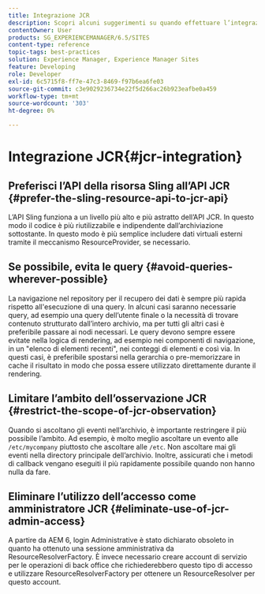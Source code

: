 ```yaml
---
title: Integrazione JCR
description: Scopri alcuni suggerimenti su quando effettuare l’integrazione con Adobe Experience Manager a livello JCR.
contentOwner: User
products: SG_EXPERIENCEMANAGER/6.5/SITES
content-type: reference
topic-tags: best-practices
solution: Experience Manager, Experience Manager Sites
feature: Developing
role: Developer
exl-id: 6c5715f8-ff7e-47c3-8469-f97b6ea6fe03
source-git-commit: c3e9029236734e22f5d266ac26b923eafbe0a459
workflow-type: tm+mt
source-wordcount: '303'
ht-degree: 0%

---
```


# Integrazione JCR{#jcr-integration}

## Preferisci l’API della risorsa Sling all’API JCR {#prefer-the-sling-resource-api-to-jcr-api}

L’API Sling funziona a un livello più alto e più astratto dell’API JCR. In questo modo il codice è più riutilizzabile e indipendente dall’archiviazione sottostante. In questo modo è più semplice includere dati virtuali esterni tramite il meccanismo ResourceProvider, se necessario.

## Se possibile, evita le query {#avoid-queries-wherever-possible}

La navigazione nel repository per il recupero dei dati è sempre più rapida rispetto all&#39;esecuzione di una query. In alcuni casi saranno necessarie query, ad esempio una query dell’utente finale o la necessità di trovare contenuto strutturato dall’intero archivio, ma per tutti gli altri casi è preferibile passare ai nodi necessari. Le query devono sempre essere evitate nella logica di rendering, ad esempio nei componenti di navigazione, in un &quot;elenco di elementi recenti&quot;, nei conteggi di elementi e così via. In questi casi, è preferibile spostarsi nella gerarchia o pre-memorizzare in cache il risultato in modo che possa essere utilizzato direttamente durante il rendering.

## Limitare l’ambito dell’osservazione JCR {#restrict-the-scope-of-jcr-observation}

Quando si ascoltano gli eventi nell’archivio, è importante restringere il più possibile l’ambito. Ad esempio, è molto meglio ascoltare un evento alle `/etc/mycompany` piuttosto che ascoltare alle `/etc`. Non ascoltare mai gli eventi nella directory principale dell’archivio. Inoltre, assicurati che i metodi di callback vengano eseguiti il più rapidamente possibile quando non hanno nulla da fare.

## Eliminare l’utilizzo dell’accesso come amministratore JCR {#eliminate-use-of-jcr-admin-access}

A partire da AEM 6, login Administrative è stato dichiarato obsoleto in quanto ha ottenuto una sessione amministrativa da ResourceResolverFactory. È invece necessario creare account di servizio per le operazioni di back office che richiederebbero questo tipo di accesso e utilizzare ResourceResolverFactory per ottenere un ResourceResolver per questo account.
